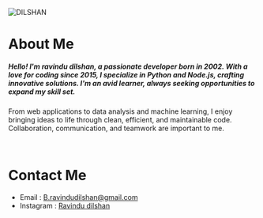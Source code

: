 ![DILSHAN](https://cardivo.vercel.app/api?name=HI%20!%20I%20AM%20,%20Ravindu%20%20%20%20Dilshan%20%20%F0%9F%91%8B&description=WELCOME%20TO%20MY%20GITHUB%20REPOSITORY&image=https://github.com/ravindudil5han.png&backgroundColor=%23ecf0f1&pattern=fallingTriangles&colorPattern=%23eaeaea&GitHub=ravindudil5han)


# About Me

##### Hello! I'm ravindu dilshan, a passionate developer born in 2002. With a love for coding since 2015, I specialize in Python and Node.js, crafting innovative solutions. I'm an avid learner, always seeking opportunities to expand my skill set.

From web applications to data analysis and machine learning, I enjoy bringing ideas to life through clean, efficient, and maintainable code. Collaboration, communication, and teamwork are important to me.


<br>

# Contact Me
- Email : B.ravindudilshan@gmail.com
- Instagram : [Ravindu dilshan](https://www.instagram.com/ravindu__dilshan__2002)

